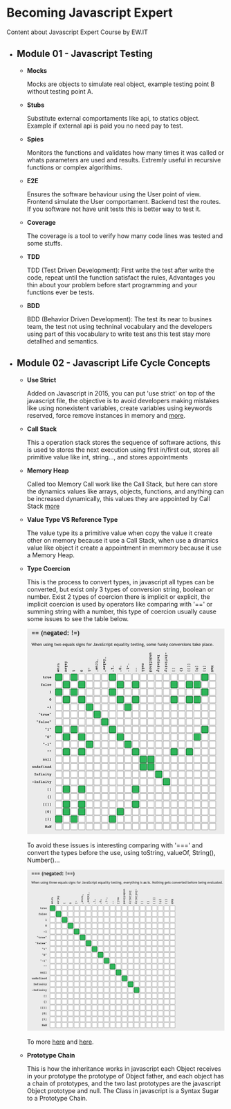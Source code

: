 # Becoming Javascript Expert
 Content about Javascript Expert Course by EW.IT

 - ## Module 01 - Javascript Testing
   
    - **Mocks**

        Mocks are objects to simulate real object, example testing point B without testing point A.     
    - **Stubs**

        Substitute external comportaments like api, to statics object. Example if external api is paid you no need pay to test.
    - **Spies**

        Monitors the functions and validates how many times it was called or whats parameters are used and results. Extremly useful in recursive functions or complex algorithims.
    - **E2E**

        Ensures the software behaviour using the User point of view. Frontend simulate the User comportament. Backend test the routes. If you software not have unit tests this is better way to test it. 
    - **Coverage**

        The coverage is a tool to verify how many code lines was tested and some stuffs.
    - **TDD**

        TDD (Test Driven Development): First write the test after write the code, repeat until the function satisfact the rules, Advantages you thin about your problem before start programming and your functions ever be tests.
    - **BDD**

        BDD (Behavior Driven Development): The test its near to busines team, the test not using techninal vocabulary and the developers using part of this vocabulary to write test ans this test stay more detallhed and semantics.

 - ## Module 02 - Javascript Life Cycle Concepts
    - **Use Strict**

        Added on Javascript in 2015, you can put 'use strict' on top of the javascript file, the objective is to avoid developers making mistakes like using nonexistent variables, create variables using keywords reserved, force remove instances in memory and [more](https://www.w3schools.com/js/js_strict.asp).
    - **Call Stack** 

        This a operation stack stores the sequence of software actions, this is used to stores the next execution using first in/first out, stores all primitive value like int, string..., and stores appointments
    - **Memory Heap**

        Called too Memory Call work like the Call Stack, but here can store the dynamics values like arrays, objects, functions, and anything can be increased dynamically, this values they are appointed by Call Stack [more](https://medium.com/@allansendagi/javascript-fundamentals-call-stack-and-memory-heap-401eb8713204)
    - **Value Type VS Reference Type**

        The value type its a primitive value when copy the value it create other on memory because it use a Call Stack, when use a dinamics value like object it create a appointment in memmory because it use a Memory Heap.
    - **Type Coercion**
        
        This is the process to convert types, in javascript all types can be converted, but exist only 3 types of conversion string, boolean or number. Exist 2 types of coercion there is implicit or explicit, the implicit coercion is used by operators like comparing with '=='  or summing string with a number, this type of coercion usually cause some issues to see the table below.

        ![== Table](images/comparatorWith(==).png) 

        To avoid these issues is interesting comparing with  '===' and convert the types before the use, using toString, valueOf, String(), Number()...

        ![=== Table](images/comparatorWith(===).png) 

        To more [here](https://dorey.github.io/JavaScript-Equality-Table/) and [here](https://www.freecodecamp.org/news/js-type-coercion-explained-27ba3d9a2839/).

    - **Prototype Chain**

        This is how the inheritance works in javascript each Object receives in your prototype the prototype of Object father, and each object has a chain of prototypes, and the two last prototypes are the javascript Object prototype and null. The Class in javascript is a Syntax Sugar to a Prototype Chain.



